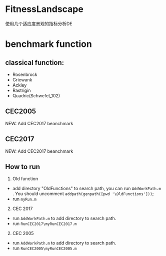 # FitnessLandscape

使用几个适应度景观的指标分析DE


# benchmark function

 ## classical function:
 
* Rosenbrock
* Griewank
* Ackley
* Rastrigin
* Quadric(Schwefel_102)

## CEC2005
NEW: Add CEC2017 beanchmark


## CEC2017
NEW: Add CEC2017 beanchmark

## How to run
1. Old function 
* add directory "OldFunctions" to search path, you can run  `AddWorkPath.m` . You should uncomment `addpath(genpath([pwd '\OldFunctions']))`;
* run `myRun.m`

2. CEC 2017
* run `AddWorkPath.m` to add directory to search path.
* run `RunCEC2017\myRunCEC2017.m`

2. CEC 2005
* run `AddWorkPath.m` to add directory to search path.
* run `RunCEC2005\myRunCEC2005.m`
